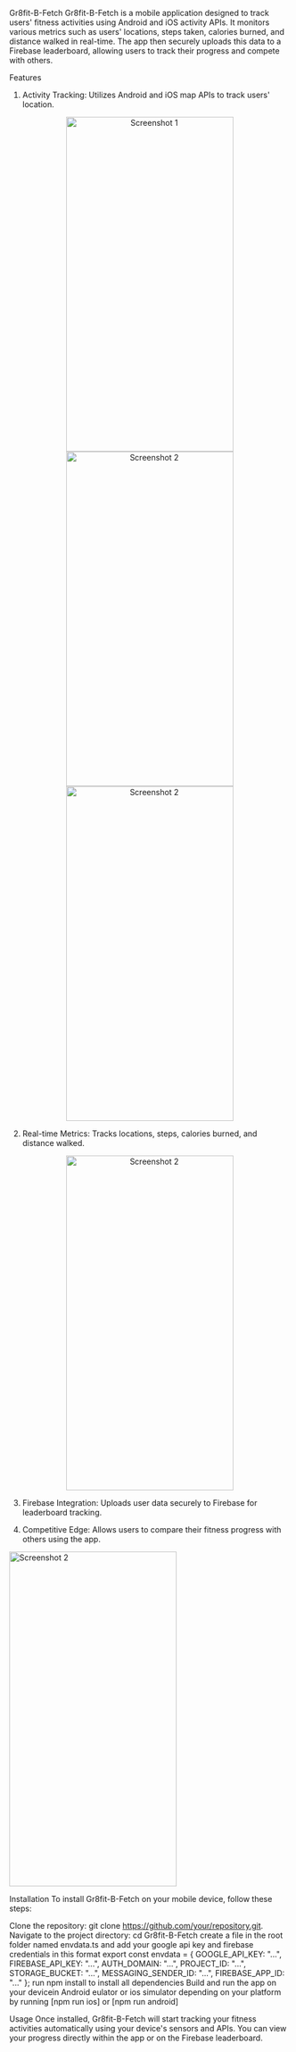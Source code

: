 Gr8fit-B-Fetch
Gr8fit-B-Fetch is a mobile application designed to track users' fitness activities using Android and iOS activity APIs. 
It monitors various metrics such as users' locations, steps taken, calories burned, and distance walked in real-time. 
The app then securely uploads this data to a Firebase leaderboard, allowing users to track their progress and compete with others.

Features
1. Activity Tracking: Utilizes Android and iOS map APIs to track users' location.
<p align="center">
  <img src="https://github.com/arinze96/gr8fit-b-fetch./assets/92803301/25d8e6ac-714f-46ee-bbfc-b98db4ad41c9" width="300" height="600" alt="Screenshot 1">
  <img src="https://github.com/arinze96/gr8fit-b-fetch./assets/92803301/ba89e3d9-3fae-436f-8b55-d249d77162bc" width="300" height="600" alt="Screenshot 2">
   <img src="https://github.com/arinze96/gr8fit-b-fetch./assets/92803301/9afd8ec1-9fd5-4662-8c74-eb883ead430b" width="300" height="600" alt="Screenshot 2">
</p>

2. Real-time Metrics: Tracks locations, steps, calories burned, and distance walked.

 <p align="center">
 <img src="https://github.com/arinze96/gr8fit-b-fetch./assets/92803301/291af470-cc75-4ba9-88cf-ce8dbba82b4d" width="300" height="600" alt="Screenshot 2">
</p>
 
3. Firebase Integration: Uploads user data securely to Firebase for leaderboard tracking.

4. Competitive Edge: Allows users to compare their fitness progress with others using the app.

   <p align="center">
  <img src="https://github.com/arinze96/gr8fit-b-fetch./assets/92803301/bb869de1-0bcc-4c46-8fa1-b9a726446be9" width="300" height="600" alt="Screenshot 2">
</p>
   
Installation
To install Gr8fit-B-Fetch on your mobile device, follow these steps:

Clone the repository:
git clone https://github.com/your/repository.git.
Navigate to the project directory:
cd Gr8fit-B-Fetch
create a file in the root folder named envdata.ts and add your google api key and firebase credentials in this format
export const envdata = {
  GOOGLE_API_KEY: "...",
  FIREBASE_API_KEY: "...",
  AUTH_DOMAIN: "...",
  PROJECT_ID: "...",
  STORAGE_BUCKET: "...",
  MESSAGING_SENDER_ID: "...",
  FIREBASE_APP_ID: "..."
};
run npm install to install all dependencies
Build and run the app on your devicein Android eulator or ios simulator depending on your platform by running [npm run ios] or [npm run android]



Usage
Once installed, Gr8fit-B-Fetch will start tracking your fitness activities automatically using
your device's sensors and APIs. You can view your progress directly within the app or on the Firebase leaderboard.

